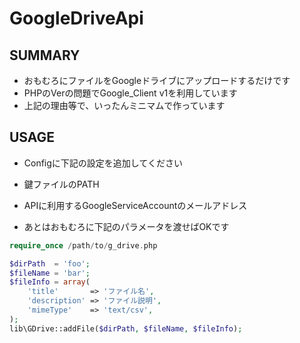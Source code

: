 # GoogleDriveApi

## SUMMARY

- おもむろにファイルをGoogleドライブにアップロードするだけです
- PHPのVerの問題でGoogle_Client v1を利用しています
- 上記の理由等で、いったんミニマムで作っています

## USAGE

- Configに下記の設定を追加してください
 - 鍵ファイルのPATH
 - APIに利用するGoogleServiceAccountのメールアドレス

- あとはおもむろに下記のパラメータを渡せばOKです
```php
require_once /path/to/g_drive.php

$dirPath  = 'foo';
$fileName = 'bar';
$fileInfo = array(
    'title'       => 'ファイル名',
    'description' => 'ファイル説明',
    'mimeType'    => 'text/csv',
);
lib\GDrive::addFile($dirPath, $fileName, $fileInfo);
```
